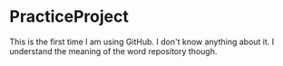 # PracticeProject
This is the first time I am using GitHub. I don't know anything about it. I understand the meaning of the word repository though. 

